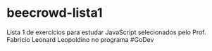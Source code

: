 # beecrowd-lista1

Lista 1 de exercícios para estudar JavaScript selecionados pelo Prof. Fabricio Leonard Leopoldino no programa #GoDev
